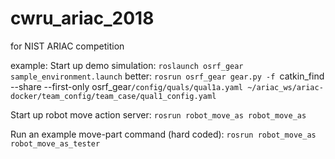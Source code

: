 # cwru_ariac_2018
for NIST ARIAC competition

example:
Start up demo simulation:
`roslaunch osrf_gear sample_environment.launch`
better:
`rosrun osrf_gear gear.py -f `catkin_find --share --first-only osrf_gear`/config/quals/qual1a.yaml ~/ariac_ws/ariac-docker/team_config/team_case/qual1_config.yaml`

Start up robot move action server:
`rosrun robot_move_as robot_move_as`

Run an example move-part command (hard coded):
`rosrun robot_move_as robot_move_as_tester`

